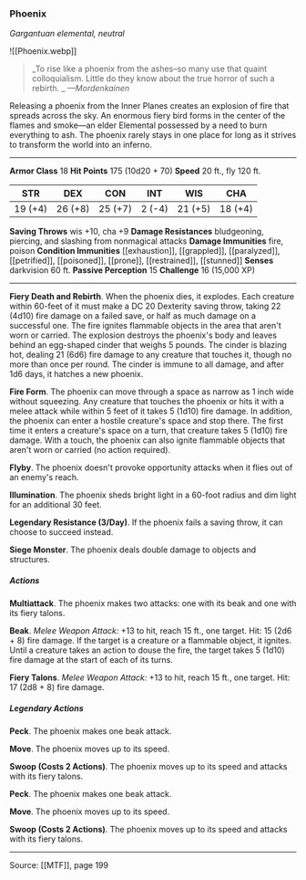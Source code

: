 ### Phoenix
_Gargantuan elemental, neutral_

![[Phoenix.webp]]

> _To rise like a phoenix from the ashes–so many use that quaint colloquialism. Little do they know about the true horror of such a rebirth.
_
> _—Mordenkainen_

Releasing a phoenix from the Inner Planes creates an explosion of fire that spreads across the sky. An enormous fiery bird forms in the center of the flames and smoke—an elder Elemental possessed by a need to burn everything to ash. The phoenix rarely stays in one place for long as it strives to transform the world into an inferno.



---

**Armor Class** 18
**Hit Points** 175 (10d20 + 70)
**Speed** 20 ft., fly 120 ft.

| STR     | DEX     | CON     | INT     | WIS     | CHA     |
|---------|---------|---------|---------|---------|---------|
| 19 (+4) | 26 (+8) | 25 (+7) | 2 (-4) | 21 (+5) | 18 (+4) |

**Saving Throws** wis +10, cha +9
**Damage Resistances** bludgeoning, piercing, and slashing from nonmagical attacks
**Damage Immunities** fire, poison
**Condition Immunities** [[exhaustion]], [[grappled]], [[paralyzed]], [[petrified]], [[poisoned]], [[prone]], [[restrained]], [[stunned]]
**Senses** darkvision 60 ft.
**Passive Perception** 15
**Challenge** 16 (15,000 XP)

---

**Fiery Death and Rebirth**. When the phoenix dies, it explodes. Each creature within 60-feet of it must make a DC 20 Dexterity saving throw, taking 22 (4d10) fire damage on a failed save, or half as much damage on a successful one. The fire ignites flammable objects in the area that aren't worn or carried. The explosion destroys the phoenix's body and leaves behind an egg-shaped cinder that weighs 5 pounds. The cinder is blazing hot, dealing 21 (6d6) fire damage to any creature that touches it, though no more than once per round. The cinder is immune to all damage, and after 1d6 days, it hatches a new phoenix.

**Fire Form**. The phoenix can move through a space as narrow as 1 inch wide without squeezing. Any creature that touches the phoenix or hits it with a melee attack while within 5 feet of it takes 5 (1d10) fire damage. In addition, the phoenix can enter a hostile creature's space and stop there. The first time it enters a creature's space on a turn, that creature takes 5 (1d10) fire damage. With a touch, the phoenix can also ignite flammable objects that aren't worn or carried (no action required).

**Flyby**. The phoenix doesn't provoke opportunity attacks when it flies out of an enemy's reach.

**Illumination**. The phoenix sheds bright light in a 60-foot radius and dim light for an additional 30 feet.

**Legendary Resistance (3/Day)**. If the phoenix fails a saving throw, it can choose to succeed instead.

**Siege Monster**. The phoenix deals double damage to objects and structures.

##### Actions
**Multiattack**. The phoenix makes two attacks: one with its beak and one with its fiery talons.

**Beak**. _Melee Weapon Attack:_ +13 to hit, reach 15 ft., one target. Hit: 15 (2d6 + 8) fire damage. If the target is a creature or a flammable object, it ignites. Until a creature takes an action to douse the fire, the target takes 5 (1d10) fire damage at the start of each of its turns.

**Fiery Talons**. _Melee Weapon Attack:_ +13 to hit, reach 15 ft., one target. Hit: 17 (2d8 + 8) fire damage.

##### Legendary Actions
**Peck**. The phoenix makes one beak attack.

**Move**. The phoenix moves up to its speed.

**Swoop (Costs 2 Actions)**. The phoenix moves up to its speed and attacks with its fiery talons.

**Peck**. The phoenix makes one beak attack.

**Move**. The phoenix moves up to its speed.

**Swoop (Costs 2 Actions)**. The phoenix moves up to its speed and attacks with its fiery talons.


---

Source: [[MTF]], page 199